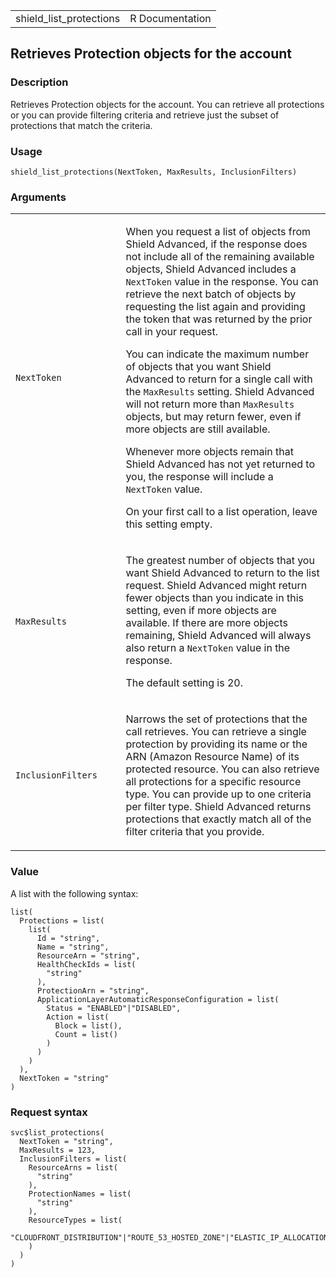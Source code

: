 <table style="width: 100%;">
<tbody>
<tr class="odd">
<td>shield_list_protections</td>
<td style="text-align: right;">R Documentation</td>
</tr>
</tbody>
</table>

## Retrieves Protection objects for the account

### Description

Retrieves Protection objects for the account. You can retrieve all
protections or you can provide filtering criteria and retrieve just the
subset of protections that match the criteria.

### Usage

    shield_list_protections(NextToken, MaxResults, InclusionFilters)

### Arguments

<table>
<colgroup>
<col style="width: 35%" />
<col style="width: 65%" />
</colgroup>
<tbody>
<tr class="odd">
<td><code id="shield_list_protections_:_NextToken">NextToken</code></td>
<td><p>When you request a list of objects from Shield Advanced, if the
response does not include all of the remaining available objects, Shield
Advanced includes a <code>NextToken</code> value in the response. You
can retrieve the next batch of objects by requesting the list again and
providing the token that was returned by the prior call in your
request.</p>
<p>You can indicate the maximum number of objects that you want Shield
Advanced to return for a single call with the <code>MaxResults</code>
setting. Shield Advanced will not return more than
<code>MaxResults</code> objects, but may return fewer, even if more
objects are still available.</p>
<p>Whenever more objects remain that Shield Advanced has not yet
returned to you, the response will include a <code>NextToken</code>
value.</p>
<p>On your first call to a list operation, leave this setting
empty.</p></td>
</tr>
<tr class="even">
<td><code
id="shield_list_protections_:_MaxResults">MaxResults</code></td>
<td><p>The greatest number of objects that you want Shield Advanced to
return to the list request. Shield Advanced might return fewer objects
than you indicate in this setting, even if more objects are available.
If there are more objects remaining, Shield Advanced will always also
return a <code>NextToken</code> value in the response.</p>
<p>The default setting is 20.</p></td>
</tr>
<tr class="odd">
<td><code
id="shield_list_protections_:_InclusionFilters">InclusionFilters</code></td>
<td><p>Narrows the set of protections that the call retrieves. You can
retrieve a single protection by providing its name or the ARN (Amazon
Resource Name) of its protected resource. You can also retrieve all
protections for a specific resource type. You can provide up to one
criteria per filter type. Shield Advanced returns protections that
exactly match all of the filter criteria that you provide.</p></td>
</tr>
</tbody>
</table>

### Value

A list with the following syntax:

    list(
      Protections = list(
        list(
          Id = "string",
          Name = "string",
          ResourceArn = "string",
          HealthCheckIds = list(
            "string"
          ),
          ProtectionArn = "string",
          ApplicationLayerAutomaticResponseConfiguration = list(
            Status = "ENABLED"|"DISABLED",
            Action = list(
              Block = list(),
              Count = list()
            )
          )
        )
      ),
      NextToken = "string"
    )

### Request syntax

    svc$list_protections(
      NextToken = "string",
      MaxResults = 123,
      InclusionFilters = list(
        ResourceArns = list(
          "string"
        ),
        ProtectionNames = list(
          "string"
        ),
        ResourceTypes = list(
          "CLOUDFRONT_DISTRIBUTION"|"ROUTE_53_HOSTED_ZONE"|"ELASTIC_IP_ALLOCATION"|"CLASSIC_LOAD_BALANCER"|"APPLICATION_LOAD_BALANCER"|"GLOBAL_ACCELERATOR"
        )
      )
    )
